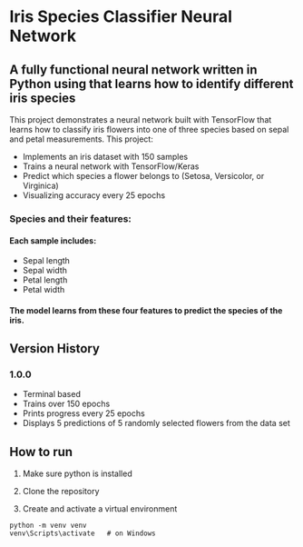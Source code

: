# Iris Species Classifier Neural Network
## A fully functional neural network written in Python using that learns how to identify different iris species
This project demonstrates a neural network built with TensorFlow that learns how to classify iris flowers into one of three species based on sepal and petal measurements. This project:
- Implements an iris dataset with 150 samples
- Trains a neural network with TensorFlow/Keras
- Predict which species a flower belongs to (Setosa, Versicolor, or Virginica)
- Visualizing accuracy every 25 epochs
### Species and their features:
####  Each sample includes:
- Sepal length
- Sepal width
- Petal length
- Petal width
#### The model learns from these four features to predict the species of the iris.

## Version History
### 1.0.0
- Terminal based
- Trains over 150 epochs
- Prints progress every 25 epochs
- Displays 5 predictions of 5 randomly selected flowers from the data set

## How to run 
1. Make sure python is installed

2. Clone the repository

3. Create and activate a virtual environment
```
python -m venv venv
venv\Scripts\activate   # on Windows
```
